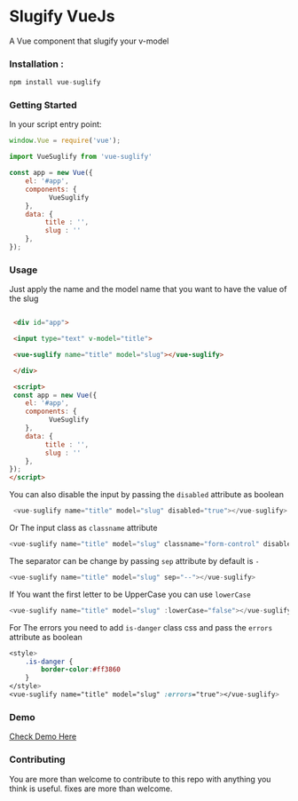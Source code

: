 # Slugify VueJs

A Vue component that slugify your v-model

### Installation :

```javascript
npm install vue-suglify
```

### Getting Started

In your script entry point:

```javascript
window.Vue = require('vue');

import VueSuglify from 'vue-suglify'

const app = new Vue({
    el: '#app',
    components: {
          VueSuglify
    },
    data: {
         title : '',
         slug : ''
    },
});
```

### Usage

Just apply the name and the model name that you want to have the value of the slug

```html

 <div id="app">

 <input type="text" v-model="title">

 <vue-suglify name="title" model="slug"></vue-suglify>

 </div>

 <script>
 const app = new Vue({
    el: '#app',
    components: {
          VueSuglify
    },
    data: {
         title : '',
         slug : ''
    },
});
</script>
```

You can also disable the input by passing the ``disabled`` attribute as boolean

```javascript
 <vue-suglify name="title" model="slug" disabled="true"></vue-suglify>
```
Or The input class as ``classname`` attribute
```javascript
<vue-suglify name="title" model="slug" classname="form-control" disabled="true"></vue-suglify>
```
The separator can be change by passing ``sep`` attribute by default is ``-``
```javascript
<vue-suglify name="title" model="slug" sep="--"></vue-suglify>
```
If You want the first letter to be UpperCase you can use `` lowerCase ``
```javascript
<vue-suglify name="title" model="slug" :lowerCase="false"></vue-suglify>
```
For The errors you need to add ``is-danger`` class css and pass the ``errors`` attribute as boolean
```css
<style>
    .is-danger {
        border-color:#ff3860
    }
</style>
<vue-suglify name="title" model="slug" :errors="true"></vue-suglify>
```
### Demo

<a href="http://devma.net/demo/suglify">Check Demo Here</a>

### Contributing

You are more than welcome to contribute to this repo with anything you think is useful. fixes are more than welcome.
